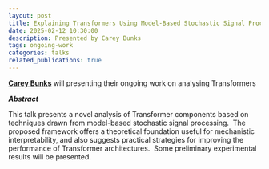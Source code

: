 ```yaml
---
layout: post
title: Explaining Transformers Using Model-Based Stochastic Signal Processing
date: 2025-02-12 10:30:00
description: Presented by Carey Bunks
tags: ongoing-work
categories: talks
related_publications: true
---
```


**[Carey Bunks](https://uk.linkedin.com/in/careybunks)** will presenting their ongoing work on analysing Transformers

**_Abstract_**

This talk presents a novel analysis of Transformer components based on techniques drawn from model-based stochastic signal processing.  The proposed framework offers a theoretical foundation useful for mechanistic interpretability, and also suggests practical strategies for improving the performance of Transformer architectures.  Some preliminary experimental results will be presented.
